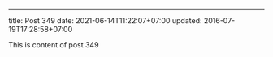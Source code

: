 ---
title: Post 349
date: 2021-06-14T11:22:07+07:00
updated: 2016-07-19T17:28:58+07:00

This is content of post 349